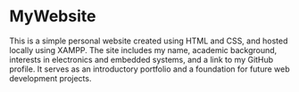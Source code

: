 # MyWebsite
This is a simple personal website created using HTML and CSS, and hosted locally using XAMPP. The site includes my name, academic background, interests in electronics and embedded systems, and a link to my GitHub profile. It serves as an introductory portfolio and a foundation for future web development projects.
